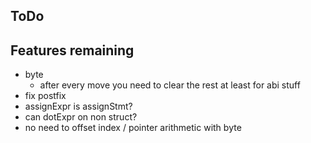 ## ToDo

## Features remaining

* byte
  * after every move you need to clear the rest at least for abi stuff
* fix postfix
* assignExpr is assignStmt?
* can dotExpr on non struct?
* no need to offset index / pointer arithmetic with byte